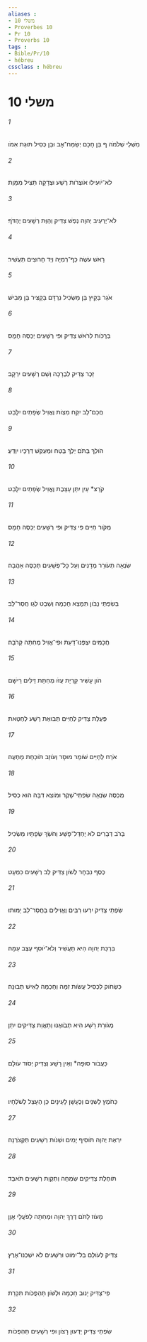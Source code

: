 ```yaml
---
aliases : 
- משלי 10
- Proverbes 10
- Pr 10
- Proverbs 10
tags : 
- Bible/Pr/10
- hébreu
cssclass : hébreu
---
```


# משלי 10

###### 1
מִשְׁלֵי שְׁלֹמֹה ף בֵּן חָכָם יְשַׂמַּח־אָב וּבֵן כְּסִיל תּוּגַת אִמֹּו׃
###### 2
לֹא־יֹועִילוּ אֹוצְרֹות רֶשַׁע וּצְדָקָה תַּצִּיל מִמָּוֶת׃
###### 3
לֹא־יַרְעִיב יְהוָה נֶפֶשׁ צַדִּיק וְהַוַּת רְשָׁעִים יֶהְדֹּף׃
###### 4
רָאשׁ עֹשֶׂה כַף־רְמִיָּה וְיַד חָרוּצִים תַּעֲשִׁיר׃
###### 5
אֹגֵר בַּקַּיִץ בֵּן מַשְׂכִּיל נִרְדָּם בַּקָּצִיר בֵּן מֵבִישׁ׃
###### 6
בְּרָכֹות לְרֹאשׁ צַדִּיק וּפִי רְשָׁעִים יְכַסֶּה חָמָס׃
###### 7
זֵכֶר צַדִּיק לִבְרָכָה וְשֵׁם רְשָׁעִים יִרְקָב׃
###### 8
חֲכַם־לֵב יִקַּח מִצְוֹת וֶאֱוִיל שְׂפָתַיִם יִלָּבֵט׃
###### 9
הֹולֵךְ בַּתֹּם יֵלֶךְ בֶּטַח וּמְעַקֵּשׁ דְּרָכָיו יִוָּדֵעַ׃
###### 10
קֹרֵצ* עַיִן יִתֵּן עַצָּבֶת וֶאֱוִיל שְׂפָתַיִם יִלָּבֵט׃
###### 11
מְקֹור חַיִּים פִּי צַדִּיק וּפִי רְשָׁעִים יְכַסֶּה חָמָס׃
###### 12
שִׂנְאָה תְּעֹורֵר מְדָנִים וְעַל כָּל־פְּשָׁעִים תְּכַסֶּה אַהֲבָה׃
###### 13
בְּשִׂפְתֵי נָבֹון תִּמָּצֵא חָכְמָה וְשֵׁבֶט לְגֵו חֲסַר־לֵב׃
###### 14
חֲכָמִים יִצְפְּנוּ־דָעַת וּפִי־אֱוִיל מְחִתָּה קְרֹבָה׃
###### 15
הֹון עָשִׁיר קִרְיַת עֻזֹּו מְחִתַּת דַּלִּים רֵישָׁם׃
###### 16
פְּעֻלַּת צַדִּיק לְחַיִּים תְּבוּאַת רָשָׁע לְחַטָּאת׃
###### 17
אֹרַח לְחַיִּים שֹׁומֵר מוּסָר וְעֹוזֵב תֹּוכַחַת מַתְעֶה׃
###### 18
מְכַסֶּה שִׂנְאָה שִׂפְתֵי־שָׁקֶר וּמֹוצִא דִבָּה הוּא כְסִיל׃
###### 19
בְּרֹב דְּבָרִים לֹא יֶחְדַּל־פָּשַׁע וְחֹשֵׂךְ שְׂפָתָיו מַשְׂכִּיל׃
###### 20
כֶּסֶף נִבְחָר לְשֹׁון צַדִּיק לֵב רְשָׁעִים כִּמְעָט׃
###### 21
שִׂפְתֵי צַדִּיק יִרְעוּ רַבִּים וֶאֱוִילִים בַּחֲסַר־לֵב יָמוּתוּ׃
###### 22
בִּרְכַּת יְהוָה הִיא תַעֲשִׁיר וְלֹא־יֹוסִף עֶצֶב עִמָּהּ׃
###### 23
כִּשְׂחֹוק לִכְסִיל עֲשֹׂות זִמָּה וְחָכְמָה לְאִישׁ תְּבוּנָה׃
###### 24
מְגֹורַת רָשָׁע הִיא תְבֹואֶנּוּ וְתַאֲוַת צַדִּיקִים יִתֵּן׃
###### 25
כַּעֲבֹור סוּפָה* וְאֵין רָשָׁע וְצַדִּיק יְסֹוד עֹולָם׃
###### 26
כַּחֹמֶץ לַשִּׁנַּיִם וְכֶעָשָׁן לָעֵינָיִם כֵּן הֶעָצֵל לְשֹׁלְחָיו׃
###### 27
יִרְאַת יְהוָה תֹּוסִיף יָמִים וּשְׁנֹות רְשָׁעִים תִּקְצֹרְנָה׃
###### 28
תֹּוחֶלֶת צַדִּיקִים שִׂמְחָה וְתִקְוַת רְשָׁעִים תֹּאבֵד׃
###### 29
מָעֹוז לַתֹּם דֶּרֶךְ יְהוָה וּמְחִתָּה לְפֹעֲלֵי אָוֶן׃
###### 30
צַדִּיק לְעֹולָם בַּל־יִמֹּוט וּרְשָׁעִים לֹא יִשְׁכְּנוּ־אָרֶץ׃
###### 31
פִּי־צַדִּיק יָנוּב חָכְמָה וּלְשֹׁון תַּהְפֻּכֹות תִּכָּרֵת׃
###### 32
שִׂפְתֵי צַדִּיק יֵדְעוּן רָצֹון וּפִי רְשָׁעִים תַּהְפֻּכֹות׃
